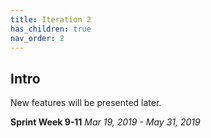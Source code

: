 ```yaml
---
title: Iteration 2
has_children: true
nav_order: 2
---
```


## Intro

New features will be presented later.

**Sprint Week 9-11**
_Mar 19, 2019 - May 31, 2019_
